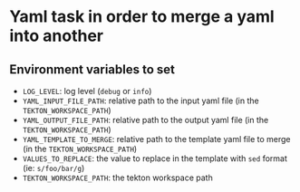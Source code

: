 # Yaml task in order to merge a yaml into another

## Environment variables to set

* `LOG_LEVEL`: log level (`debug` or `info`)
* `YAML_INPUT_FILE_PATH`: relative path to the input yaml file (in the `TEKTON_WORKSPACE_PATH`)
* `YAML_OUTPUT_FILE_PATH`: relative path to the output yaml file (in the `TEKTON_WORKSPACE_PATH`)
* `YAML_TEMPLATE_TO_MERGE`: relative path to the template yaml file to merge (in the `TEKTON_WORKSPACE_PATH`)
* `VALUES_TO_REPLACE`: the value to replace in the template with `sed` format (ie: `s/foo/bar/g`)
* `TEKTON_WORKSPACE_PATH`: the tekton workspace path
